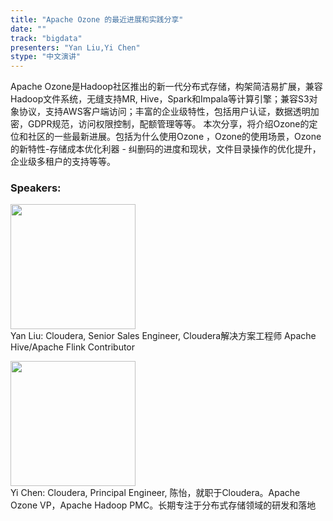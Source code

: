 ```yaml
---
title: "Apache Ozone 的最近进展和实践分享"
date: "" 
track: "bigdata"
presenters: "Yan Liu,Yi Chen"
stype: "中文演讲"
---
```

Apache Ozone是Hadoop社区推出的新一代分布式存储，构架简洁易扩展，兼容Hadoop文件系统，无缝支持MR, Hive，Spark和Impala等计算引擎；兼容S3对象协议，支持AWS客户端访问；丰富的企业级特性，包括用户认证，数据透明加密，GDPR规范，访问权限控制，配额管理等等。
      本次分享，将介绍Ozone的定位和社区的一些最新进展。包括为什么使用Ozone ，Ozone的使用场景，Ozone的新特性-存储成本优化利器 - 纠删码的进度和现状，文件目录操作的优化提升，企业级多租户的支持等等。
 ### Speakers: 
 <img src="images/speaker/1059.png" width="200" /><br>Yan Liu: Cloudera, Senior Sales Engineer, Cloudera解决方案工程师
Apache Hive/Apache Flink Contributor
 <img src="images/speaker/1059_2.png" width="200" /><br>Yi Chen: Cloudera, Principal Engineer, 陈怡，就职于Cloudera。Apache Ozone VP，Apache Hadoop PMC。长期专注于分布式存储领域的研发和落地
 